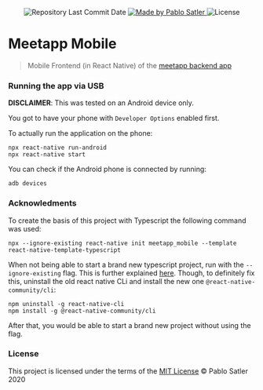 <p align="center">
  <img alt="Repository Last Commit Date" src="https://img.shields.io/github/last-commit/psatler/meetapp-mobile?color=blue">

  <a href="https://www.linkedin.com/in/pablosatler/">
    <img alt="Made by Pablo Satler" src="https://img.shields.io/badge/made%20by-Pablo%20Satler-blue">
  </a>

  <img alt="License" src="https://img.shields.io/github/license/psatler/meetapp-frontend?color=blue">

</p>

# Meetapp Mobile

> Mobile Frontend (in React Native) of the [meetapp backend app](https://github.com/psatler/meetapp-backend)

### Running the app via USB

**DISCLAIMER**: This was tested on an Android device only.

You got to have your phone with `Developer Options` enabled first.

To actually run the application on the phone:

```
npx react-native run-android
npx react-native start
```

You can check if the Android phone is connected by running:

```
adb devices
```

### Acknowledments

To create the basis of this project with Typescript the following command was used:
```
npx --ignore-existing react-native init meetapp_mobile --template react-native-template-typescript
```
When not being able to start a brand new typescript project, run with the `--ignore-existing` flag. This is further explained [here](https://github.com/react-native-community/react-native-template-typescript/issues/80).
Though, to definitely fix this, uninstall the old react native CLi and install the new one `@react-native-community/cli`:
```
npm uninstall -g react-native-cli
npm install -g @react-native-community/cli
```
After that, you would be able to start a brand new project without using the flag.

### License

This project is licensed under the terms of the [MIT License](https://opensource.org/licenses/MIT) © Pablo Satler 2020

<!-- ### Table of Contents

- [How to Run](#how-to-run)

  - [Features](#features)

- [Screens of the app](#screens-of-the-app)

  - [Authentication](#authentication)
  - [Registration](#registration)
  - [Dashboard](#dashboard)
  - [Details](#details)
  - [New / Edit](#new--edit)
  - [Profile](#profile)

- [Some dependecies used](#some-dependecies-used)
- [Acknowledgements](#acknowledgements)
- [License](#license) -->
